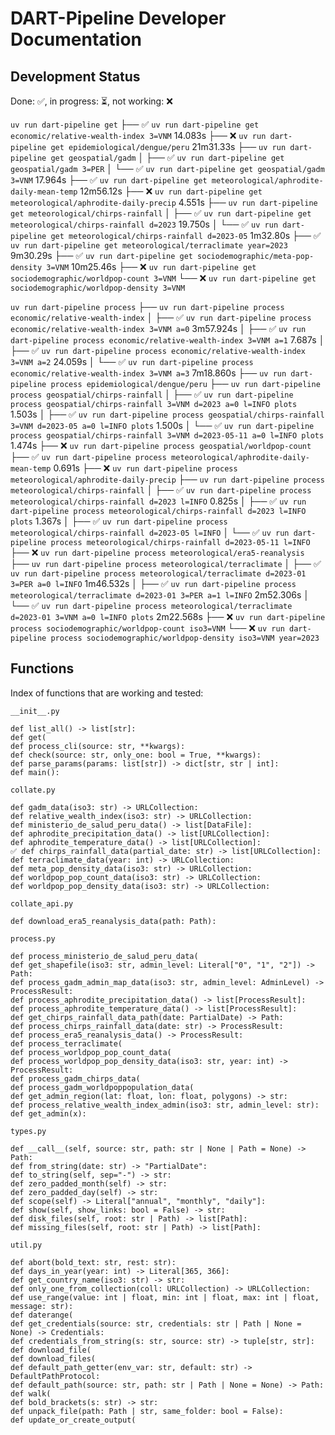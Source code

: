 DART-Pipeline Developer Documentation
=====================================

Development Status
------------------
Done: ✅, in progress: ⏳, not working: ❌

`uv run dart-pipeline get`
 ├── ✅ `uv run dart-pipeline get economic/relative-wealth-index 3=VNM` 14.083s
 ├── ❌ `uv run dart-pipeline get epidemiological/dengue/peru` 21m31.33s
 ├── `uv run dart-pipeline get geospatial/gadm`
 │    ├── ✅ `uv run dart-pipeline get geospatial/gadm 3=PER` 
 │    └── ✅ `uv run dart-pipeline get geospatial/gadm 3=VNM` 17.964s
 ├── ✅ `uv run dart-pipeline get meteorological/aphrodite-daily-mean-temp` 12m56.12s
 ├── ❌ `uv run dart-pipeline get meteorological/aphrodite-daily-precip` 4.551s
 ├── `uv run dart-pipeline get meteorological/chirps-rainfall`
 │    ├── ✅ `uv run dart-pipeline get meteorological/chirps-rainfall d=2023` 19.750s
 │    └── ✅ `uv run dart-pipeline get meteorological/chirps-rainfall d=2023-05` 1m32.80s
 ├── ✅ `uv run dart-pipeline get meteorological/terraclimate year=2023` 9m30.29s
 ├── ✅ `uv run dart-pipeline get sociodemographic/meta-pop-density 3=VNM` 10m25.46s
 ├── ❌ `uv run dart-pipeline get sociodemographic/worldpop-count 3=VNM`
 └── ❌ `uv run dart-pipeline get sociodemographic/worldpop-density 3=VNM`

`uv run dart-pipeline process`
 ├── `uv run dart-pipeline process economic/relative-wealth-index`
 │    ├── ✅ `uv run dart-pipeline process economic/relative-wealth-index 3=VNM a=0` 3m57.924s
 │    ├── ✅ `uv run dart-pipeline process economic/relative-wealth-index 3=VNM a=1` 7.687s
 │    ├── ✅ `uv run dart-pipeline process economic/relative-wealth-index 3=VNM a=2` 24.059s
 │    └── ✅ `uv run dart-pipeline process economic/relative-wealth-index 3=VNM a=3` 7m18.860s
 ├── `uv run dart-pipeline process epidemiological/dengue/peru`
 ├── `uv run dart-pipeline process geospatial/chirps-rainfall`
 │    ├── ✅ `uv run dart-pipeline process geospatial/chirps-rainfall 3=VNM d=2023 a=0 l=INFO plots` 1.503s
 │    ├── ✅ `uv run dart-pipeline process geospatial/chirps-rainfall 3=VNM d=2023-05 a=0 l=INFO plots` 1.500s
 │    └── ✅ `uv run dart-pipeline process geospatial/chirps-rainfall 3=VNM d=2023-05-11 a=0 l=INFO plots` 1.474s
 ├── ❌ `uv run dart-pipeline process geospatial/worldpop-count`
 ├── ✅ `uv run dart-pipeline process meteorological/aphrodite-daily-mean-temp` 0.691s
 ├── ❌ `uv run dart-pipeline process meteorological/aphrodite-daily-precip`
 ├── `uv run dart-pipeline process meteorological/chirps-rainfall`
 │    ├── ✅ `uv run dart-pipeline process meteorological/chirps-rainfall d=2023 l=INFO` 0.825s
 │    ├── ✅ `uv run dart-pipeline process meteorological/chirps-rainfall d=2023 l=INFO plots` 1.367s
 │    ├── ✅ `uv run dart-pipeline process meteorological/chirps-rainfall d=2023-05 l=INFO`
 │    └── ✅ `uv run dart-pipeline process meteorological/chirps-rainfall d=2023-05-11 l=INFO`
 ├── ❌ `uv run dart-pipeline process meteorological/era5-reanalysis`
 ├── `uv run dart-pipeline process meteorological/terraclimate`
 │    ├── ✅ `uv run dart-pipeline process meteorological/terraclimate d=2023-01 3=PER a=0 l=INFO` 1m46.532s
 │    ├── ✅ `uv run dart-pipeline process meteorological/terraclimate d=2023-01 3=PER a=1 l=INFO` 2m52.306s
 │    └── ✅ `uv run dart-pipeline process meteorological/terraclimate d=2023-01 3=VNM a=0 l=INFO plots` 2m22.568s
 ├── ❌ `uv run dart-pipeline process sociodemographic/worldpop-count iso3=VNM`
 └── ❌ `uv run dart-pipeline process sociodemographic/worldpop-density iso3=VNM year=2023`

Functions
---------
Index of functions that are working and tested:

`__init__.py`

```
def list_all() -> list[str]:
def get(
def process_cli(source: str, **kwargs):
def check(source: str, only_one: bool = True, **kwargs):
def parse_params(params: list[str]) -> dict[str, str | int]:
def main():
```

`collate.py`

```
def gadm_data(iso3: str) -> URLCollection:
def relative_wealth_index(iso3: str) -> URLCollection:
def ministerio_de_salud_peru_data() -> list[DataFile]:
def aphrodite_precipitation_data() -> list[URLCollection]:
def aphrodite_temperature_data() -> list[URLCollection]:
✅ def chirps_rainfall_data(partial_date: str) -> list[URLCollection]:
def terraclimate_data(year: int) -> URLCollection:
def meta_pop_density_data(iso3: str) -> URLCollection:
def worldpop_pop_count_data(iso3: str) -> URLCollection:
def worldpop_pop_density_data(iso3: str) -> URLCollection:
```

`collate_api.py`

```
def download_era5_reanalysis_data(path: Path):
```

`process.py`

```
def process_ministerio_de_salud_peru_data(
def get_shapefile(iso3: str, admin_level: Literal["0", "1", "2"]) -> Path:
def process_gadm_admin_map_data(iso3: str, admin_level: AdminLevel) -> ProcessResult:
def process_aphrodite_precipitation_data() -> list[ProcessResult]:
def process_aphrodite_temperature_data() -> list[ProcessResult]:
def get_chirps_rainfall_data_path(date: PartialDate) -> Path:
def process_chirps_rainfall_data(date: str) -> ProcessResult:
def process_era5_reanalysis_data() -> ProcessResult:
def process_terraclimate(
def process_worldpop_pop_count_data(
def process_worldpop_pop_density_data(iso3: str, year: int) -> ProcessResult:
def process_gadm_chirps_data(
def process_gadm_worldpoppopulation_data(
def get_admin_region(lat: float, lon: float, polygons) -> str:
def process_relative_wealth_index_admin(iso3: str, admin_level: str):
def get_admin(x):
```

`types.py`

```
def __call__(self, source: str, path: str | None | Path = None) -> Path:
def from_string(date: str) -> "PartialDate":
def to_string(self, sep="-") -> str:
def zero_padded_month(self) -> str:
def zero_padded_day(self) -> str:
def scope(self) -> Literal["annual", "monthly", "daily"]:
def show(self, show_links: bool = False) -> str:
def disk_files(self, root: str | Path) -> list[Path]:
def missing_files(self, root: str | Path) -> list[Path]:
```

`util.py`

```
def abort(bold_text: str, rest: str):
def days_in_year(year: int) -> Literal[365, 366]:
def get_country_name(iso3: str) -> str:
def only_one_from_collection(coll: URLCollection) -> URLCollection:
def use_range(value: int | float, min: int | float, max: int | float, message: str):
def daterange(
def get_credentials(source: str, credentials: str | Path | None = None) -> Credentials:
def credentials_from_string(s: str, source: str) -> tuple[str, str]:
def download_file(
def download_files(
def default_path_getter(env_var: str, default: str) -> DefaultPathProtocol:
def default_path(source: str, path: str | Path | None = None) -> Path:
def walk(
def bold_brackets(s: str) -> str:
def unpack_file(path: Path | str, same_folder: bool = False):
def update_or_create_output(
```
